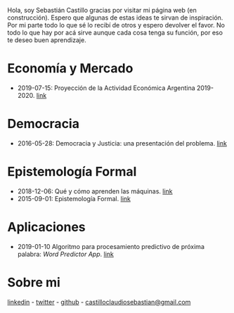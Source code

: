 Hola, soy Sebastián Castillo gracias por visitar mi página web (en construcción). Espero que algunas de estas ideas te sirvan de inspiración. Por mi parte todo lo que sé lo recibí de otros y espero devolver el favor. No todo lo que hay por acá sirve aunque cada cosa tenga su función, por eso te deseo buen aprendizaje.  

# Economía y Mercado
- 2019-07-15: Proyección de la Actividad Económica Argentina 2019-2020. [link](https://castillosebastian.github.io/democracia/Proyección_Actividad_Económica_2019-2020.html)

# Democracia
- 2016-05-28: Democracia y Justicia: una presentación del problema. [link](https://castillosebastian.github.io/democracia/Democracia_y_Justicia__una_presentacion_del_problema.html)

# Epistemología Formal
- 2018-12-06: Qué y cómo aprenden las máquinas. [link](https://castillosebastian.github.io/epistemologia_formal/Qué-y-cómo-aprenden-las-redes-neuronales.html)
- 2015-09-01: Epistemología Formal. [link](https://castillosebastian.github.io/epistemologia_formal/epistemología_formal.html)   

# Aplicaciones
- 2019-01-10 Algoritmo para procesamiento predictivo de próxima palabra: *Word Predictor App*. 
[link](https://castillocs.shinyapps.io/shiny_app/)

# Sobre mi
[linkedin](https://www.linkedin.com/in/claudio-sebasti%C3%A1n-castillo-846a91110/) - [twitter](https://twitter.com/casebastillo) - [github](https://github.com/castillosebastian) - castilloclaudiosebastian@gmail.com


